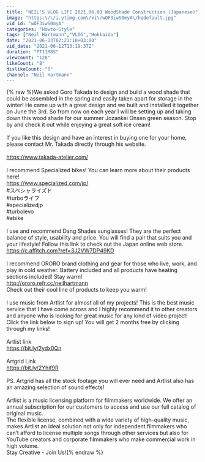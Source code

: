 ```yaml
---
title: "NEIL'S VLOG LIFE 2021.06.03 WoodShade Construction (Japanese)"
image: "https:\/\/i.ytimg.com\/vi\/wOF3iwS0myA\/hqdefault.jpg"
vid_id: "wOF3iwS0myA"
categories: "Howto-Style"
tags: ["Neil Hartmann","VLOG","Hokkaido"]
date: "2021-06-13T02:21:18+03:00"
vid_date: "2021-06-12T13:19:37Z"
duration: "PT11M8S"
viewcount: "128"
likeCount: "8"
dislikeCount: "0"
channel: "Neil Hartmann"
---
```

{% raw %}We asked Goro Takada to design and build a wood shade that could be assembled in the spring and easily taken apart for storage in the winter!  He came up with a great design and we built and installed it together on June the 3rd.  So from now on each year I will be setting up and taking down this wood shade for our summer Jozankei Onsen green season.  Stop by and check it out while enjoying a great soft ice cream!<br /><br />If you like this design and have an interest in buying one for your home, please contact Mr. Takada directly through his website.<br /><br /><a rel="nofollow" target="blank" href="https://www.takada-atelier.com/">https://www.takada-atelier.com/</a><br /><br />I recommend Specialized bikes!  You can learn more about their products here!<br /><a rel="nofollow" target="blank" href="https://www.specialized.com/jp/">https://www.specialized.com/jp/</a><br />#スペシャライズド<br />#turboライフ<br />#specializedjp <br />#turbolevo <br />#ebike<br /><br />I use and recommend Dang Shades sunglasses!  They are the perfect balance of style, usability and price.  You will find a pair that suits you and your lifestyle!  Follow this link to check out the Japan online web store.<br /><a rel="nofollow" target="blank" href="https://c.affitch.com?ref=3J2VW7DP49KD">https://c.affitch.com?ref=3J2VW7DP49KD</a><br /><br />I recommend ORORO brand clothing and gear for those who live, work, and play in cold weather.  Battery included and all products have heating sections included!  Stay warm!<br /><a rel="nofollow" target="blank" href="http://ororo.refr.cc/neilhartmann">http://ororo.refr.cc/neilhartmann</a><br />Check out their cool line of products to keep you warm!<br /><br />I use music from Artlist for almost all of my projects!  This is the best music service that I have come across and I highly recommend it to other creators and anyone who is looking for great music for any kind of video project!  Click the link below to sign up!  You will get 2 months free by clicking through my links!<br /><br />Artlist link<br /><a rel="nofollow" target="blank" href="https://bit.ly/2ydx0Qn">https://bit.ly/2ydx0Qn</a><br /><br />Artgrid Link<br /><a rel="nofollow" target="blank" href="https://bit.ly/2Yhif9R">https://bit.ly/2Yhif9R</a><br /><br />PS.  Artgrid has all the stock footage you will ever need and Artlist also has an amazing selection of sound effects!<br /><br />Artlist is a music licensing platform for filmmakers worldwide.  We offer an annual subscription for our customers to access and use our full catalog of original music. <br />The flexible license, combined with a wide variety of high-quality music, makes Artlist an ideal solution not only for independent filmmakers who can’t afford to license multiple songs through other services but also for YouTube creators and corporate filmmakers who make commercial work in high volume. <br />Stay Creative - Join Us!{% endraw %}
